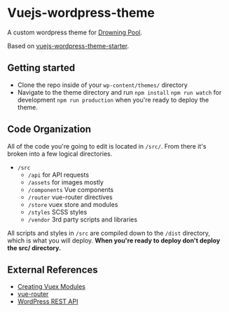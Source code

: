 # Vuejs-wordpress-theme

A custom wordpress theme for [Drowning Pool](drowningpool.tv).

Based on [vuejs-wordpress-theme-starter](https://github.com/EvanAgee/vuejs-wordpress-theme-starter).

## Getting started

- Clone the repo inside of your `wp-content/themes/` directory
- Navigate to the theme directory and run
    `npm install`
    `npm run watch` for development
    `npm run production` when you're ready to deploy the theme.

## Code Organization
All of the code you're going to edit is located in `/src/`. From there it's broken into a few logical directories.

- `/src`
  - `/api` for API requests
  - `/assets` for images mostly
  - `/components` Vue components
  - `/router` vue-router directives
  - `/store` vuex store and modules
  - `/styles` SCSS styles
  - `/vendor` 3rd party scripts and libraries

All scripts and styles in `/src` are compiled down to the `/dist` directory, which is what you will deploy. **When you're ready to deploy don't deploy the src/ directory.**

## External References
- [Creating Vuex Modules](https://vuex.vuejs.org/en/modules.html)
- [vue-router](https://github.com/vuejs/vue-router)
- [WordPress REST API](http://v2.wp-api.org/)
